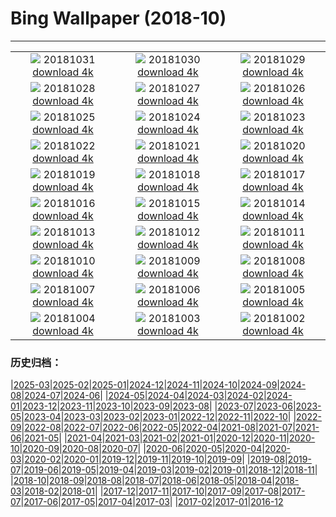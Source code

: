 # Bing Wallpaper (2018-10)
**************
| | | |
| :----: | :----: | :----: |
| ![](https://www.bing.com/az/hprichbg/rb/OyamaLeaves_ZH-CN10033445271_1920x1080.jpg) 20181031 [download 4k](https://www.bing.com/az/hprichbg/rb/OyamaLeaves_ZH-CN10033445271_UHD.jpg) | ![](https://www.bing.com/az/hprichbg/rb/TheaterLostSouls_ZH-CN9247537981_1920x1080.jpg) 20181030 [download 4k](https://www.bing.com/az/hprichbg/rb/TheaterLostSouls_ZH-CN9247537981_UHD.jpg) | ![](https://www.bing.com/az/hprichbg/rb/CommonPipistrelle_ZH-CN8209104327_1920x1080.jpg) 20181029 [download 4k](https://www.bing.com/az/hprichbg/rb/CommonPipistrelle_ZH-CN8209104327_UHD.jpg) |
| ![](https://www.bing.com/az/hprichbg/rb/PumpkinPatch_ZH-CN13388807715_1920x1080.jpg) 20181028 [download 4k](https://www.bing.com/az/hprichbg/rb/PumpkinPatch_ZH-CN13388807715_UHD.jpg) | ![](https://www.bing.com/az/hprichbg/rb/VersaillesGhosts_ZH-CN11794136165_1920x1080.jpg) 20181027 [download 4k](https://www.bing.com/az/hprichbg/rb/VersaillesGhosts_ZH-CN11794136165_UHD.jpg) | ![](https://www.bing.com/az/hprichbg/rb/CornMaze_ZH-CN12435268462_1920x1080.jpg) 20181026 [download 4k](https://www.bing.com/az/hprichbg/rb/CornMaze_ZH-CN12435268462_UHD.jpg) |
| ![](https://www.bing.com/az/hprichbg/rb/CapeBretonSunset_ZH-CN11093515734_1920x1080.jpg) 20181025 [download 4k](https://www.bing.com/az/hprichbg/rb/CapeBretonSunset_ZH-CN11093515734_UHD.jpg) | ![](https://www.bing.com/az/hprichbg/rb/ChateauGaillard_ZH-CN10606001857_1920x1080.jpg) 20181024 [download 4k](https://www.bing.com/az/hprichbg/rb/ChateauGaillard_ZH-CN10606001857_UHD.jpg) | ![](https://www.bing.com/az/hprichbg/rb/DovesPiazza_ZH-CN11204937806_1920x1080.jpg) 20181023 [download 4k](https://www.bing.com/az/hprichbg/rb/DovesPiazza_ZH-CN11204937806_UHD.jpg) |
| ![](https://www.bing.com/az/hprichbg/rb/LiquidNitrogen_ZH-CN9276021591_1920x1080.jpg) 20181022 [download 4k](https://www.bing.com/az/hprichbg/rb/LiquidNitrogen_ZH-CN9276021591_UHD.jpg) | ![](https://www.bing.com/az/hprichbg/rb/PointLesueur_ZH-CN7076871957_1920x1080.jpg) 20181021 [download 4k](https://www.bing.com/az/hprichbg/rb/PointLesueur_ZH-CN7076871957_UHD.jpg) | ![](https://www.bing.com/az/hprichbg/rb/FICPlanets_ZH-CN11696191570_1920x1080.jpg) 20181020 [download 4k](https://www.bing.com/az/hprichbg/rb/FICPlanets_ZH-CN11696191570_UHD.jpg) |
| ![](https://www.bing.com/az/hprichbg/rb/VallettaMalta_ZH-CN11321825930_1920x1080.jpg) 20181019 [download 4k](https://www.bing.com/az/hprichbg/rb/VallettaMalta_ZH-CN11321825930_UHD.jpg) | ![](https://www.bing.com/az/hprichbg/rb/WorkingHarbor_ZH-CN10722095387_1920x1080.jpg) 20181018 [download 4k](https://www.bing.com/az/hprichbg/rb/WorkingHarbor_ZH-CN10722095387_UHD.jpg) | ![](https://www.bing.com/az/hprichbg/rb/MendenhalLake_ZH-CN7598729576_1920x1080.jpg) 20181017 [download 4k](https://www.bing.com/az/hprichbg/rb/MendenhalLake_ZH-CN7598729576_UHD.jpg) |
| ![](https://www.bing.com/az/hprichbg/rb/chongyang_ZH-CN10246105371_1920x1080.jpg) 20181016 [download 4k](https://www.bing.com/az/hprichbg/rb/chongyang_ZH-CN10246105371_UHD.jpg) | ![](https://www.bing.com/az/hprichbg/rb/OxpeckerBoss_ZH-CN6808077622_1920x1080.jpg) 20181015 [download 4k](https://www.bing.com/az/hprichbg/rb/OxpeckerBoss_ZH-CN6808077622_UHD.jpg) | ![](https://www.bing.com/az/hprichbg/rb/DawnRedwoods_ZH-CN11283421324_1920x1080.jpg) 20181014 [download 4k](https://www.bing.com/az/hprichbg/rb/DawnRedwoods_ZH-CN11283421324_UHD.jpg) |
| ![](https://www.bing.com/az/hprichbg/rb/BodeBerlin_ZH-CN6982399462_1920x1080.jpg) 20181013 [download 4k](https://www.bing.com/az/hprichbg/rb/BodeBerlin_ZH-CN6982399462_UHD.jpg) | ![](https://www.bing.com/az/hprichbg/rb/ZeroDegrees_ZH-CN10117368234_1920x1080.jpg) 20181012 [download 4k](https://www.bing.com/az/hprichbg/rb/ZeroDegrees_ZH-CN10117368234_UHD.jpg) | ![](https://www.bing.com/az/hprichbg/rb/LascauxCavePainting_ZH-CN11733576571_1920x1080.jpg) 20181011 [download 4k](https://www.bing.com/az/hprichbg/rb/LascauxCavePainting_ZH-CN11733576571_UHD.jpg) |
| ![](https://www.bing.com/az/hprichbg/rb/SchoolGirls_ZH-CN10666418108_1920x1080.jpg) 20181010 [download 4k](https://www.bing.com/az/hprichbg/rb/SchoolGirls_ZH-CN10666418108_UHD.jpg) | ![](https://www.bing.com/az/hprichbg/rb/HubbleSaturn_ZH-CN12020278371_1920x1080.jpg) 20181009 [download 4k](https://www.bing.com/az/hprichbg/rb/HubbleSaturn_ZH-CN12020278371_UHD.jpg) | ![](https://www.bing.com/az/hprichbg/rb/MarshallPoint_ZH-CN9062933060_1920x1080.jpg) 20181008 [download 4k](https://www.bing.com/az/hprichbg/rb/MarshallPoint_ZH-CN9062933060_UHD.jpg) |
| ![](https://www.bing.com/az/hprichbg/rb/SandiaSunrise_ZH-CN11155504388_1920x1080.jpg) 20181007 [download 4k](https://www.bing.com/az/hprichbg/rb/SandiaSunrise_ZH-CN11155504388_UHD.jpg) | ![](https://www.bing.com/az/hprichbg/rb/HumanTower_ZH-CN8948459298_1920x1080.jpg) 20181006 [download 4k](https://www.bing.com/az/hprichbg/rb/HumanTower_ZH-CN8948459298_UHD.jpg) | ![](https://www.bing.com/az/hprichbg/rb/SaltApple_ZH-CN14543908140_1920x1080.jpg) 20181005 [download 4k](https://www.bing.com/az/hprichbg/rb/SaltApple_ZH-CN14543908140_UHD.jpg) |
| ![](https://www.bing.com/az/hprichbg/rb/SmilingOctopus_ZH-CN5680602537_1920x1080.jpg) 20181004 [download 4k](https://www.bing.com/az/hprichbg/rb/SmilingOctopus_ZH-CN5680602537_UHD.jpg) | ![](https://www.bing.com/az/hprichbg/rb/JovianCloudscape_ZH-CN12543740125_1920x1080.jpg) 20181003 [download 4k](https://www.bing.com/az/hprichbg/rb/JovianCloudscape_ZH-CN12543740125_UHD.jpg) | ![](https://www.bing.com/az/hprichbg/rb/MonarchSky_ZH-CN12318525605_1920x1080.jpg) 20181002 [download 4k](https://www.bing.com/az/hprichbg/rb/MonarchSky_ZH-CN12318525605_UHD.jpg) |

### 历史归档：

|[2025-03](/../2025-03/2025-03.md)|[2025-02](/../2025-02/2025-02.md)|[2025-01](/../2025-01/2025-01.md)|[2024-12](/../2024-12/2024-12.md)|[2024-11](/../2024-11/2024-11.md)|[2024-10](/../2024-10/2024-10.md)|[2024-09](/../2024-09/2024-09.md)|[2024-08](/../2024-08/2024-08.md)|[2024-07](/../2024-07/2024-07.md)|[2024-06](/../2024-06/2024-06.md)|
|[2024-05](/../2024-05/2024-05.md)|[2024-04](/../2024-04/2024-04.md)|[2024-03](/../2024-03/2024-03.md)|[2024-02](/../2024-02/2024-02.md)|[2024-01](/../2024-01/2024-01.md)|[2023-12](/../2023-12/2023-12.md)|[2023-11](/../2023-11/2023-11.md)|[2023-10](/../2023-10/2023-10.md)|[2023-09](/../2023-09/2023-09.md)|[2023-08](/../2023-08/2023-08.md)|
|[2023-07](/../2023-07/2023-07.md)|[2023-06](/../2023-06/2023-06.md)|[2023-05](/../2023-05/2023-05.md)|[2023-04](/../2023-04/2023-04.md)|[2023-03](/../2023-03/2023-03.md)|[2023-02](/../2023-02/2023-02.md)|[2023-01](/../2023-01/2023-01.md)|[2022-12](/../2022-12/2022-12.md)|[2022-11](/../2022-11/2022-11.md)|[2022-10](/../2022-10/2022-10.md)|
|[2022-09](/../2022-09/2022-09.md)|[2022-08](/../2022-08/2022-08.md)|[2022-07](/../2022-07/2022-07.md)|[2022-06](/../2022-06/2022-06.md)|[2022-05](/../2022-05/2022-05.md)|[2022-04](/../2022-04/2022-04.md)|[2021-08](/../2021-08/2021-08.md)|[2021-07](/../2021-07/2021-07.md)|[2021-06](/../2021-06/2021-06.md)|[2021-05](/../2021-05/2021-05.md)|
|[2021-04](/../2021-04/2021-04.md)|[2021-03](/../2021-03/2021-03.md)|[2021-02](/../2021-02/2021-02.md)|[2021-01](/../2021-01/2021-01.md)|[2020-12](/../2020-12/2020-12.md)|[2020-11](/../2020-11/2020-11.md)|[2020-10](/../2020-10/2020-10.md)|[2020-09](/../2020-09/2020-09.md)|[2020-08](/../2020-08/2020-08.md)|[2020-07](/../2020-07/2020-07.md)|
|[2020-06](/../2020-06/2020-06.md)|[2020-05](/../2020-05/2020-05.md)|[2020-04](/../2020-04/2020-04.md)|[2020-03](/../2020-03/2020-03.md)|[2020-02](/../2020-02/2020-02.md)|[2020-01](/../2020-01/2020-01.md)|[2019-12](/../2019-12/2019-12.md)|[2019-11](/../2019-11/2019-11.md)|[2019-10](/../2019-10/2019-10.md)|[2019-09](/../2019-09/2019-09.md)|
|[2019-08](/../2019-08/2019-08.md)|[2019-07](/../2019-07/2019-07.md)|[2019-06](/../2019-06/2019-06.md)|[2019-05](/../2019-05/2019-05.md)|[2019-04](/../2019-04/2019-04.md)|[2019-03](/../2019-03/2019-03.md)|[2019-02](/../2019-02/2019-02.md)|[2019-01](/../2019-01/2019-01.md)|[2018-12](/../2018-12/2018-12.md)|[2018-11](/../2018-11/2018-11.md)|
|[2018-10](/2018-10.md)|[2018-09](/../2018-09/2018-09.md)|[2018-08](/../2018-08/2018-08.md)|[2018-07](/../2018-07/2018-07.md)|[2018-06](/../2018-06/2018-06.md)|[2018-05](/../2018-05/2018-05.md)|[2018-04](/../2018-04/2018-04.md)|[2018-03](/../2018-03/2018-03.md)|[2018-02](/../2018-02/2018-02.md)|[2018-01](/../2018-01/2018-01.md)|
|[2017-12](/../2017-12/2017-12.md)|[2017-11](/../2017-11/2017-11.md)|[2017-10](/../2017-10/2017-10.md)|[2017-09](/../2017-09/2017-09.md)|[2017-08](/../2017-08/2017-08.md)|[2017-07](/../2017-07/2017-07.md)|[2017-06](/../2017-06/2017-06.md)|[2017-05](/../2017-05/2017-05.md)|[2017-04](/../2017-04/2017-04.md)|[2017-03](/../2017-03/2017-03.md)|
|[2017-02](/../2017-02/2017-02.md)|[2017-01](/../2017-01/2017-01.md)|[2016-12](/../2016-12/2016-12.md)
